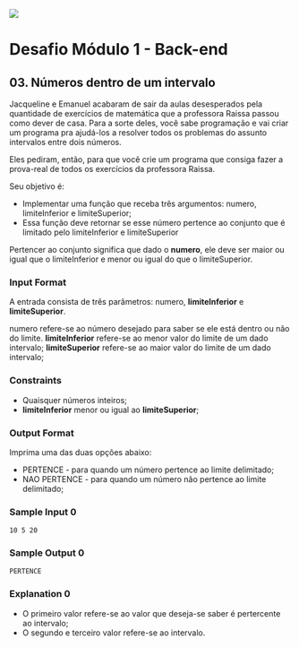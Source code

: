 ![](https://i.imgur.com/xG74tOh.png)

# Desafio Módulo 1 - Back-end

## 03. Números dentro de um intervalo

Jacqueline e Emanuel acabaram de sair da aulas desesperados pela quantidade de exercícios de matemática que a professora Raissa passou como dever de casa. Para a sorte deles, você sabe programação e vai criar um programa pra ajudá-los a resolver todos os problemas do assunto intervalos entre dois números.

Eles pediram, então, para que você crie um programa que consiga fazer a prova-real de todos os exercícios da professora Raissa.

Seu objetivo é:

- Implementar uma função que receba três argumentos: numero, limiteInferior e limiteSuperior;
- Essa função deve retornar se esse número pertence ao conjunto que é limitado pelo limiteInferior e limiteSuperior

Pertencer ao conjunto significa que dado o **numero**, ele deve ser maior ou igual que o limiteInferior e menor ou igual do que o limiteSuperior.

### Input Format

A entrada consista de três parâmetros: numero, **limiteInferior** e **limiteSuperior**.

numero refere-se ao número desejado para saber se ele está dentro ou não do limite. **limiteInferior** refere-se ao menor valor do limite de um dado intervalo; **limiteSuperior** refere-se ao maior valor do limite de um dado intervalo;

### Constraints

- Quaisquer números inteiros;
- **limiteInferior** menor ou igual ao **limiteSuperior**;

### Output Format

Imprima uma das duas opções abaixo:

- PERTENCE - para quando um número pertence ao limite delimitado;
- NAO PERTENCE - para quando um número não pertence ao limite delimitado;

### Sample Input 0

```
10 5 20
```

### Sample Output 0

```
PERTENCE
```

### Explanation 0

- O primeiro valor refere-se ao valor que deseja-se saber é pertercente ao intervalo;
- O segundo e terceiro valor refere-se ao intervalo.
